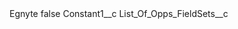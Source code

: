 <?xml version="1.0" encoding="UTF-8"?>
<CustomMetadata xmlns="http://soap.sforce.com/2006/04/metadata" xmlns:xsi="http://www.w3.org/2001/XMLSchema-instance">
    <label>Egnyte</label>
    <protected>false</protected>
    <values>
        <field>Constant1__c</field>
        <value xsi:nil="true"/>
    </values>
    <values>
        <field>List_Of_Opps_FieldSets__c</field>
        <value xsi:nil="true"/>
    </values>
</CustomMetadata>
